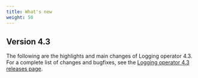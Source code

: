 ```yaml
---
title: What's new
weight: 50
---
```


## Version 4.3

The following are the highlights and main changes of Logging operator 4.3. For a complete list of changes and bugfixes, see the [Logging operator 4.3 releases page](https://github.com/kube-logging/logging-operator/releases/tag/4.3.0).
